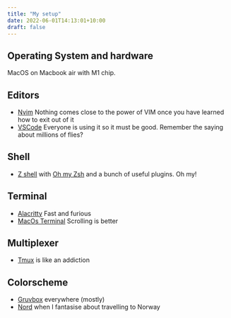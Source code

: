 ```yaml
---
title: "My setup"
date: 2022-06-01T14:13:01+10:00
draft: false
---
```


## Operating System and hardware

MacOS on Macbook air with M1 chip.

## Editors

- [Nvim](https://neovim.io/) Nothing comes close to the power of VIM once you have learned how to exit out of it
- [VSCode](https://code.visualstudio.com/) Everyone is using it so it must be good. Remember the saying about millions of flies?

## Shell

- [Z shell](https://www.zsh.org/) with [Oh my Zsh](https://github.com/ohmyzsh/ohmyzsh) and a bunch of useful plugins. Oh my!

## Terminal

- [Alacritty](https://github.com/alacritty/alacritty) Fast and furious
- [MacOs Terminal](https://www.apple.com/in/macos/monterey/) Scrolling is better

## Multiplexer

- [Tmux](https://github.com/tmux/tmux) is like an addiction

## Colorscheme

- [Gruvbox](https://github.com/morhetz/gruvbox) everywhere (mostly)
- [Nord](https://www.nordtheme.com/) when I fantasise about travelling to Norway
